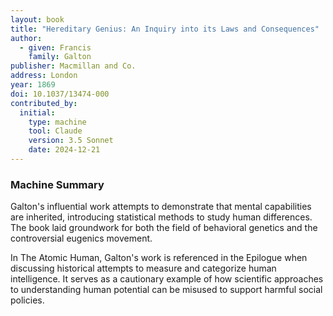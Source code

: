 ```yaml
---
layout: book
title: "Hereditary Genius: An Inquiry into its Laws and Consequences"
author:
  - given: Francis
    family: Galton
publisher: Macmillan and Co.
address: London
year: 1869
doi: 10.1037/13474-000
contributed_by:
  initial:
    type: machine
    tool: Claude
    version: 3.5 Sonnet
    date: 2024-12-21
---
```


<div class="machine-commentary" markdown="1">

### Machine Summary

Galton's influential work attempts to demonstrate that mental capabilities are inherited, introducing statistical methods to study human differences. The book laid groundwork for both the field of behavioral genetics and the controversial eugenics movement.

In The Atomic Human, Galton's work is referenced in the Epilogue when discussing historical attempts to measure and categorize human intelligence. It serves as a cautionary example of how scientific approaches to understanding human potential can be misused to support harmful social policies.

</div>
